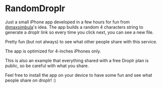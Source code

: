RandomDroplr
============

Just a small iPhone app developed in a few hours for fun from <a href="http://www.twitter.com/maxsimbula">@maxsimbula</a>'s idea. The app builds a random 4 characters string to generate a droplr link so every time you click next, you can see a new file. 

Pretty fun (but not always) to see what other people share with this service. 

The app is optimized for 4-inches iPhones only.

This is also an example that everything shared with a free Droplr plan is public, so be careful with what you share.

Feel free to install the app on your device to have some fun and see what people share on droplr! :)
